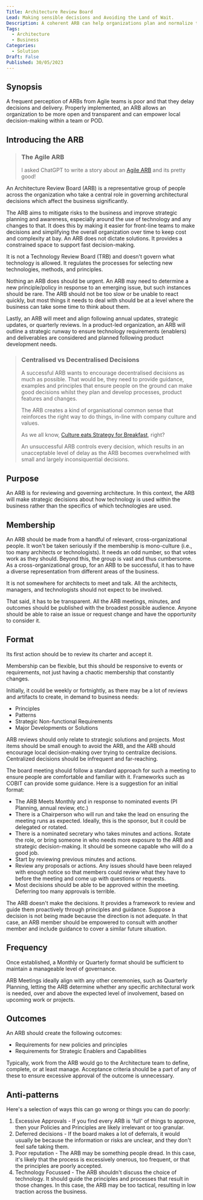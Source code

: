 ```yaml
---
Title: Architecture Review Board
Lead: Making sensible decisions and Avoiding the Land of Wait.
Description: A coherent ARB can help organizations plan and normalize technology decisions. It can also create a situation where nothing happens, and work goes to die.
Tags:
  - Architecture
  - Business
Categories:
  - Solution
Draft: False
Published: 30/05/2023
---
```

## Synopsis

A frequent perception of ARBs from Agile teams is poor and that they delay decisions and delivery. Properly implemented, an ARB allows an organization to be more open and transparent and can empower local decision-making within a team or POD.

## Introducing the ARB

> ### The Agile ARB
>
> I asked ChatGPT to write a story about an [Agile ARB](xref:the-agile-arb) and its pretty good!

An Architecture Review Board (ARB) is a representative group of people across the organization who take a central role in governing architectural decisions which affect the business significantly.

The ARB aims to mitigate risks to the business and improve strategic planning and awareness, especially around the use of technology and any changes to that. It does this by making it easier for front-line teams to make decisions and simplifying the overall organization over time to keep cost and complexity at bay. An ARB does not dictate solutions. It provides a constrained space to support fast decision-making.

It is not a Technology Review Board (TRB) and doesn't govern what technology is allowed. It regulates the processes for selecting new technologies, methods, and principles.

Nothing an ARB does should be urgent. An ARB may need to determine a new principle/policy in response to an emerging issue, but such instances should be rare. The ARB should not be too slow or be unable to react quickly, but most things it needs to deal with should be at a level where the business can take some time to think about them.

Lastly, an ARB will meet and align following annual updates, strategic updates, or quarterly reviews. In a product-led organization, an ARB will outline a strategic runway to ensure technology requirements (enablers) and deliverables are considered and planned following product development needs.

> ### Centralised vs Decentralised Decisions
>
> A successful ARB wants to encourage decentralised decisions as much as possible. That would be, they need to provide guidance, examples and principles that ensure people on the ground can make good decisions whilst they plan and develop processes, product features and changes.
>
>The ARB creates a kind of organisational common sense that reinforces the right way to do things, in-line with company culture and values.
>
> As we all know, [Culture eats Strategy for Breakfast](https://www.thealternativeboard.com/blog/culture-eats-strategy), right?
>
> An unsuccessful ARB controls every decision, which results in an unacceptable level of delay as the ARB becomes overwhelmed with small and largely inconsiquential decisions.

## Purpose

An ARB is for reviewing and governing architecture. In this context, the ARB will make strategic decisions about how technology is used within the business rather than the specifics of which technologies are used.

## Membership

An ARB should be made from a handful of relevant, cross-organizational people. It won't be taken seriously if the membership is mono-culture (i.e., too many architects or technologists). It needs an odd number, so that votes work as they should. Beyond this, the group is vast and thus cumbersome.
As a cross-organizational group, for an ARB to be successful, it has to have a diverse representation from different areas of the business.

It is not somewhere for architects to meet and talk. All the architects, managers, and technologists should not expect to be involved.

That said, it has to be transparent. All the ARB meetings, minutes, and outcomes should be published with the broadest possible audience. Anyone should be able to raise an issue or request change and have the opportunity to consider it.

## Format

Its first action should be to review its charter and accept it.

Membership can be flexible, but this should be responsive to events or requirements, not just having a chaotic membership that constantly changes.

Initially, it could be weekly or fortnightly, as there may be a lot of reviews and artifacts to create, in demand to business needs:

* Principles
* Patterns
* Strategic Non-functional Requirements
* Major Developments or Solutions

ARB reviews should only relate to strategic solutions and projects. Most items should be small enough to avoid the ARB, and the ARB should encourage local decision-making over trying to centralize decisions. Centralized decisions should be infrequent and far-reaching.

The board meeting should follow a standard approach for such a meeting to ensure people are comfortable and familiar with it. Frameworks such as COBIT can provide some guidance. Here is a suggestion for an initial format:

* The ARB Meets Monthly and in response to nominated events (PI Planning, annual review, etc.)
* There is a Chairperson who will run and take the lead on ensuring the meeting runs as expected. Ideally, this is the sponsor, but it could be delegated or rotated.
* There is a nominated secretary who takes minutes and actions. Rotate the role, or bring someone in who needs more exposure to the ARB and strategic decision-making. It should be someone capable who will do a good job.
* Start by reviewing previous minutes and actions.
* Review any proposals or actions. Any issues should have been relayed with enough notice so that members could review what they have to before the meeting and come up with questions or requests.
* Most decisions should be able to be approved within the meeting. Deferring too many approvals is terrible.

The ARB doesn't make the decisions. It provides a framework to review and guide them proactively through principles and guidance. Suppose a decision is not being made because the direction is not adequate. In that case, an ARB member should be empowered to consult with another member and include guidance to cover a similar future situation.

## Frequency

Once established, a Monthly or Quarterly format should be sufficient to maintain a manageable level of governance.

ARB Meetings ideally align with any other ceremonies, such as Quarterly Planning, letting the ARB determine whether any specific architectural work is needed, over and above the expected level of involvement, based on upcoming work or projects.

## Outcomes

An ARB should create the following outcomes:

* Requirements for new policies and principles
* Requirements for Strategic Enablers and Capabilities

Typically, work from the ARB would go to the Architecture team to define, complete, or at least manage. Acceptance criteria should be a part of any of these to ensure excessive approval of the outcome is unnecessary.

## Anti-patterns

Here's a selection of ways this can go wrong or things you can do poorly:

1. Excessive Approvals - If you find every ARB is 'full' of things to approve, then your Policies and Principles are likely irrelevant or too granular.
2. Deferred decisions - If the board makes a lot of deferrals, it would usually be because the information or risks are unclear, and they don't feel safe taking them.
3. Poor reputation - The ARB may be something people dread. In this case, it's likely that the process is excessively onerous, too frequent, or that the principles are poorly accepted.
4. Technology Focussed - The ARB shouldn't discuss the choice of technology. It should guide the principles and processes that result in those changes. In this case, the ARB may be too tactical, resulting in low traction across the business.
